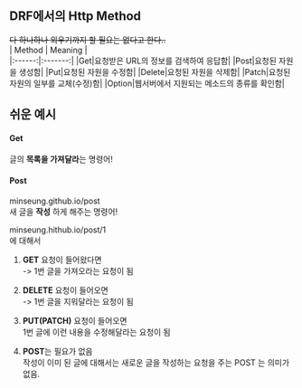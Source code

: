 ## DRF에서의 Http Method  
~~다 하나하나 외우기까지 할 필요는 없다고 한다..~~  
| Method | Meaning |  
|:------:|:-------:|
|Get|요청받은 URL의 정보를 검색하여 응답함|
|Post|요청된 자원을 생성함|
|Put|요청된 자원을 수정함|
|Delete|요청된 자원을 삭제함|
|Patch|요청된 자원의 일부를 교체(수정)함|
|Option|웹서버에서 지원되는 메소드의 종류를 확인함|

## 쉬운 예시  
#### Get  
글의 **목록을 가져달라**는 명령어!  
#### Post  
minseung.github.io/post  
새 글을 **작성** 하게 해주는 명령어!  
  
minseung.hithub.io/post/1  
에 대해서 
  
1. **GET** 요청이 들어왔다면  
-> 1번 글을 가져오라는 요청이 됨  
  
2. **DELETE** 요청이 들어오면  
-> 1번 글을 지워달라는 요청이 됨  
  
3. **PUT(PATCH)** 요청이 들어오면  
1번 글에 이런 내용을 수정해달라는 요청이 됨  
  
4. **POST**는 필요가 없음  
작성이 이미 된 글에 대해서는 새로운 글을 작성하는 요청을 주는 POST 는 의미가 없음.  
  


